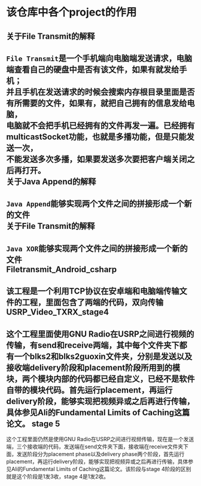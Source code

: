 该仓库中各个project的作用
==
关于File Transmit的解释
--
`File Transmit`是一个手机端向电脑端发送请求，电脑端查看自己的硬盘中是否有该文件，如果有就发给手机；<br>
并且手机在发送请求的时候会搜索内存根目录里面是否有所需要的文件，如果有，就把自己拥有的信息发给电脑，<br>
电脑就不会把手机已经拥有的文件再发一遍。已经拥有multicastSocket功能，也就是多播功能，但是只能发送一次，<br>
不能发送多次多播，如果要发送多次要把客户端关闭之后再打开。<br>
关于Java Append的解释
--
`Java Append`能够实现两个文件之间的拼接形成一个新的文件<br>
关于File Transmit的解释
--
`Java XOR`能够实现两个文件之间的拼接形成一个新的文件<br>
Filetransmit_Android_csharp
--
该工程是一个利用TCP协议在安卓端和电脑端传输文件的工程，里面包含了两端的代码，双向传输
USRP_Video_TXRX_stage4
--
这个工程里面使用GNU Radio在USRP之间进行视频的传输，有send和receive两端，其中每个文件夹下都有一个blks2和blks2guoxin文件夹，分别是发送以及接收端delivery阶段和placement阶段所用到的模块，两个模块内部的代码都已经自定义，已经不是软件自带的模块代码。首先运行placement，再运行delivery阶段，能够实现把视频异或之后再进行传输，具体参见Ali的Fundamental Limits of Caching这篇论文。
stage 5
--
这个工程里面仍然是使用GNU Radio在USRP之间进行视频传输，现在是一个发送端，三个接收端的代码，发送端在send文件夹下面，接收端在receive文件夹下面，发送阶段分为placement phase以及delivery phase两个阶段，首先运行placement，再运行delivery阶段，能够实现把视频异或之后再进行传输，具体参见Ali的Fundamental Limits of Caching这篇论文。该阶段与stage 4阶段的区别就是这个阶段是1发3收，stage 4是1发2收。
